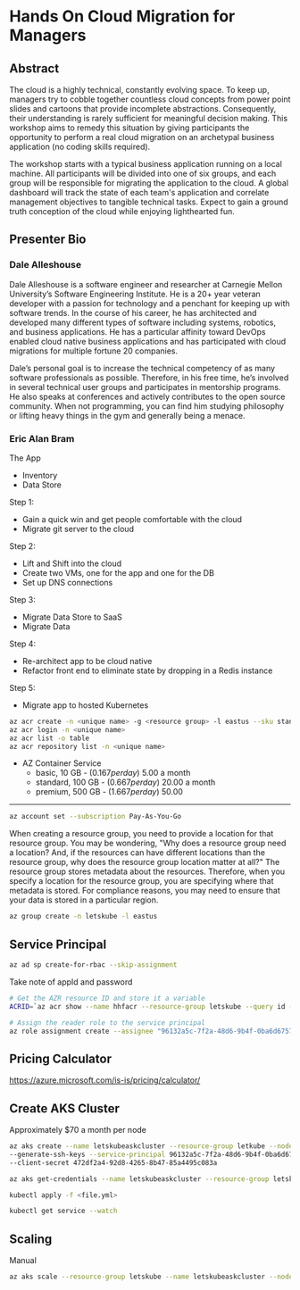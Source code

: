 # Hands On Cloud Migration for Managers

## Abstract
The cloud is a highly technical, constantly evolving space. To keep up, managers
try to cobble together countless cloud concepts from power point slides and
cartoons that provide incomplete abstractions. Consequently, their understanding
is rarely sufficient for meaningful decision making. This workshop aims to
remedy this situation by giving participants the opportunity to perform a real
cloud migration on an archetypal business application (no coding skills
required).

The workshop starts with a typical business application running on a local
machine. All participants will be divided into one of six groups, and each group
will be responsible for migrating the application to the cloud. A global
dashboard will track the state of each team's application and correlate
management objectives to tangible technical tasks. Expect to gain a ground truth
conception of the cloud while enjoying lighthearted fun.

## Presenter Bio
### Dale Alleshouse
Dale Alleshouse is a software engineer and researcher at Carnegie Mellon
University’s Software Engineering Institute. He is a 20+ year veteran developer
with a passion for technology and a penchant for keeping up with software
trends. In the course of his career, he has architected and developed many
different types of software including systems, robotics, and business
applications. He has a particular affinity toward DevOps enabled cloud native
business applications and has participated with cloud migrations for multiple
fortune 20 companies.

Dale’s personal goal is to increase the technical competency of as many software
professionals as possible. Therefore, in his free time, he’s involved in several
technical user groups and participates in mentorship programs. He also speaks at
conferences and actively contributes to the open source community. When not
programming, you can find him studying philosophy or lifting heavy things in the
gym and generally being a menace.

### Eric Alan Bram
<INSERT YOUR BIO HERE>


The App
- Inventory
- Data Store

Step 1:
- Gain a quick win and get people comfortable with the cloud
- Migrate git server to the cloud

Step 2:
- Lift and Shift into the cloud
- Create two VMs, one for the app and one for the DB
- Set up DNS connections

Step 3:
- Migrate Data Store to SaaS
- Migrate Data

Step 4:
- Re-architect app to be cloud native
- Refactor front end to eliminate state by dropping in a Redis instance

Step 5:
- Migrate app to hosted Kubernetes

``` bash
az acr create -n <unique name> -g <resource group> -l eastus --sku standard
az acr login -n <unique name>
az acr list -o table
az acr repository list -n <unique name>
```
- AZ Container Service
    * basic, 10 GB - ($0.167 per day) ~$5.00 a month
    * standard, 100 GB - ($0.667 per day) ~$20.00 a month
    * premium, 500 GB - ($1.667 per day) ~$50.00

---
``` bash
az account set --subscription Pay-As-You-Go
```

When creating a resource group, you need to provide a location for that resource
group. You may be wondering, "Why does a resource group need a location? And, if
the resources can have different locations than the resource group, why does the
resource group location matter at all?" The resource group stores metadata about
the resources. Therefore, when you specify a location for the resource group,
you are specifying where that metadata is stored. For compliance reasons, you
may need to ensure that your data is stored in a particular region.

``` bash
az group create -n letskube -l eastus
```

## Service Principal
``` bash
az ad sp create-for-rbac --skip-assignment
```
Take note of appId and password

``` bash
# Get the AZR resource ID and store it a variable
ACRID=`az acr show --name hhfacr --resource-group letskube --query id --output tsv`

# Assign the reader role to the service principal
az role assignment create --assignee "96132a5c-7f2a-48d6-9b4f-0ba6d6757dd6" --role Reader --scope $ACRID
```

## Pricing Calculator
https://azure.microsoft.com/is-is/pricing/calculator/

## Create AKS Cluster
Approximately $70 a month per node

``` bash
az aks create --name letskubeaskcluster --resource-group letkube --node-count 1
--generate-ssh-keys --service-principal 96132a5c-7f2a-48d6-9b4f-0ba6d6757dd6
--client-secret 472df2a4-92d8-4265-8b47-85a4495c083a

az aks get-credentials --name letskubeaskcluster --resource-group letskube

kubectl apply -f <file.yml>

kubectl get service --watch
```

## Scaling
Manual
``` bash
az aks scale --resource-group letskube --name letskubeaskcluster --node-count 3
```
